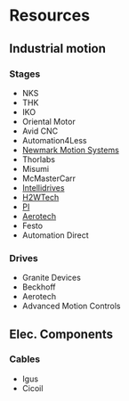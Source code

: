 # Resources

## Industrial motion
### Stages
- NKS
- THK
- IKO
- Oriental Motor
- Avid CNC
- Automation4Less
- [Newmark Motion Systems](https://www.newmarksystems.com/)
- Thorlabs
- Misumi
- McMasterCarr
- [Intellidrives](https://www.intellidrives.com/linear-actuators-c-15.html)
- [H2WTech](https://www.h2wtech.com/)
- [PI](https://www.pi-usa.us/en/products/)
- [Aerotech](https://www.aerotech.com/motion-and-positioning/stages-actuators-products/)
- Festo
- Automation Direct 

### Drives
- Granite Devices
- Beckhoff
- Aerotech
- Advanced Motion Controls

## Elec. Components
### Cables
- Igus
- Cicoil

